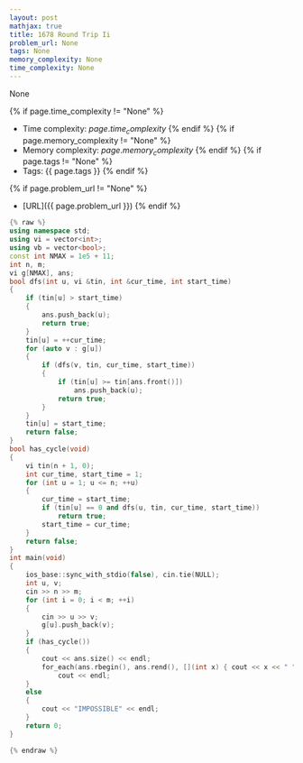 ```yaml
---
layout: post
mathjax: true
title: 1678 Round Trip Ii
problem_url: None
tags: None
memory_complexity: None
time_complexity: None
---
```


None


{% if page.time_complexity != "None" %}
- Time complexity: ${{ page.time_complexity }}$
{% endif %}
{% if page.memory_complexity != "None" %}
- Memory complexity: ${{ page.memory_complexity }}$
{% endif %}
{% if page.tags != "None" %}
- Tags: {{ page.tags }}
{% endif %}

{% if page.problem_url != "None" %}
- [URL]({{ page.problem_url }})
{% endif %}

```cpp
{% raw %}
using namespace std;
using vi = vector<int>;
using vb = vector<bool>;
const int NMAX = 1e5 + 11;
int n, m;
vi g[NMAX], ans;
bool dfs(int u, vi &tin, int &cur_time, int start_time)
{
    if (tin[u] > start_time)
    {
        ans.push_back(u);
        return true;
    }
    tin[u] = ++cur_time;
    for (auto v : g[u])
    {
        if (dfs(v, tin, cur_time, start_time))
        {
            if (tin[u] >= tin[ans.front()])
                ans.push_back(u);
            return true;
        }
    }
    tin[u] = start_time;
    return false;
}
bool has_cycle(void)
{
    vi tin(n + 1, 0);
    int cur_time, start_time = 1;
    for (int u = 1; u <= n; ++u)
    {
        cur_time = start_time;
        if (tin[u] == 0 and dfs(u, tin, cur_time, start_time))
            return true;
        start_time = cur_time;
    }
    return false;
}
int main(void)
{
    ios_base::sync_with_stdio(false), cin.tie(NULL);
    int u, v;
    cin >> n >> m;
    for (int i = 0; i < m; ++i)
    {
        cin >> u >> v;
        g[u].push_back(v);
    }
    if (has_cycle())
    {
        cout << ans.size() << endl;
        for_each(ans.rbegin(), ans.rend(), [](int x) { cout << x << " "; }),
            cout << endl;
    }
    else
    {
        cout << "IMPOSSIBLE" << endl;
    }
    return 0;
}

{% endraw %}
```